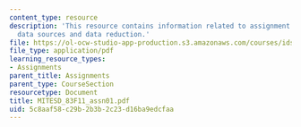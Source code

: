 ```yaml
---
content_type: resource
description: 'This resource contains information related to assignment 1: observations,
  data sources and data reduction.'
file: https://ol-ocw-studio-app-production.s3.amazonaws.com/courses/ids-900-doctoral-seminar-in-engineering-systems-fall-2011/5c8aaf58c29b2b3b2c23d16ba9edcfaa_MITESD_83F11_assn01.pdf
file_type: application/pdf
learning_resource_types:
- Assignments
parent_title: Assignments
parent_type: CourseSection
resourcetype: Document
title: MITESD_83F11_assn01.pdf
uid: 5c8aaf58-c29b-2b3b-2c23-d16ba9edcfaa
---
```


